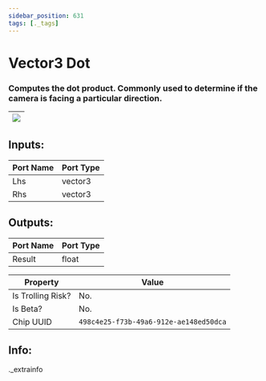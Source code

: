 ```yaml
---
sidebar_position: 631
tags: [._tags]
---
```


# Vector3 Dot


### Computes the dot product. Commonly used to determine if the camera is facing a particular direction.

| ![](https://images-ext-2.discordapp.net/external/MPmIaQzlEPmgGWlgi-WxBBXt0Bjv_zWPkg1y1f_sy3s/https/www.recroomcircuits.com/image/circuit/absolute-value?width=206&height=108) |
|-----|

## Inputs:
| Port Name | Port Type |
|-----------|-----------|
| Lhs | vector3 |
| Rhs | vector3 |

## Outputs:
| Port Name | Port Type |
|-----------|-----------|
| Result | float | 

| Property  | Value |
|-------------------|-----------|
| Is Trolling Risk? | No. |
| Is Beta? | No. |
| Chip UUID | `498c4e25-f73b-49a6-912e-ae148ed50dca` |

## Info:
._extrainfo
